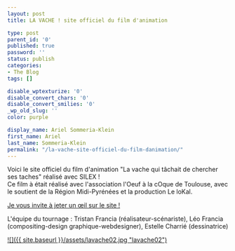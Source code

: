 ```yaml
---
layout: post
title: LA VACHE ! site officiel du film d'animation

type: post
parent_id: '0'
published: true
password: ''
status: publish
categories:
- The Blog
tags: []

disable_wptexturize: '0'
disable_convert_chars: '0'
disable_convert_smilies: '0'
_wp_old_slug: ''
color: purple

display_name: Ariel Sommeria-Klein
first_name: Ariel
last_name: Sommeria-Klein
permalink: "/la-vache-site-officiel-du-film-danimation/"
---
```


Voici le site officiel du film d'animation "La vache qui tâchait de chercher ses taches" réalisé avec SILEX !  
Ce film à était réalisé avec l'association l'Oeuf à la cOque de Toulouse, avec le soutient de la Région Midi-Pyrénées et la production Le loKal.

[Je vous invite à jeter un œil sur le site !](http://www.lavache.fr.ht)

L'équipe du tournage
: Tristan Francia (réalisateur-scénariste), Léo Francia (compositing-design graphique-webdesigner), Estelle Charrié (dessinatrice)

[![]({{ site.baseurl }}/assets/lavache02.jpg "lavache02")](http://www.lavache.fr.ht)